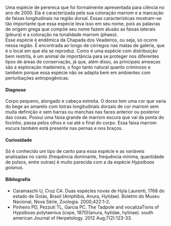 ﻿Uma espécie de perereca que foi formalmente apresentada para ciência no ano de 2000. Ela é caracterizada pela sua coloração marrom e a marcação de faixas longitudinais na região dorsal. Essas características mostram-se tão importante que essa espécie leva isso em seu nome, pois as palavras de origem grega que compõe seu nome fazem alusão as faixas laterais (pleura) e a coloração na tonalidade marrom (phaeo).  
Esse espécie é <glossario>endêmica</glossario> da Chapada dos Veadeiros, ou seja, só ocorre nessa região. É encontrada ao longo de córregos nas matas de galeria, que é o local em que ela se reproduz. Como é uma espécie com distribuição bem restrita, é um animal de importância para se proteger nos diferentes tipos de áreas de conservação, já que, além disso, as principais ameaças são a exploração madeireira, o fogo tanto natural quanto criminoso e também porque essa espécie não se adapta bem em ambientes com perturbações antropogênicas.
#### Diagnose
Corpo pequeno, alongado e cabeça estreita. O dorso tem uma cor que varia do bege ao amarelo com listras longitudinais dorsais de cor marrom sem muita definição e sem barras ou manchas nas faces anterior ou posterior das coxas. Possui uma faixa grande de marrom escura que vai da ponta do focinho, passa pelos olhos e vai até o final do corpo. Essa faixa marrom escura também está presente nas pernas e nos braços.
#### Curiosidade
Só é conhecido um tipo de canto para essa espécie e as variáveis analisadas no canto (frequência dominante, frequência mínima, quantidade de pulsos, entre outras) é muito parecida com a da espécie *Hypsiboas goianus*.
#### Bibliografia
* Caramaschi U, Cruz CA. Duas espécies novas de Hyla Laurenti, 1768 do estado de Goiás, Brasil (Amphibia, Anura, Hylidae). Boletim do Museu Nacional, Nova Série, Zoologia. 2000;422:1-2.
* Pinheiro PD, Pezzuti TL, Garcia PC. The Tadpole and vocalizaTions of Hypsiboas polytaenius (cope, 1870)(anura, hylidae, hylinae). south american Journal of Herpetology. 2012 Aug;7(2):123-33.